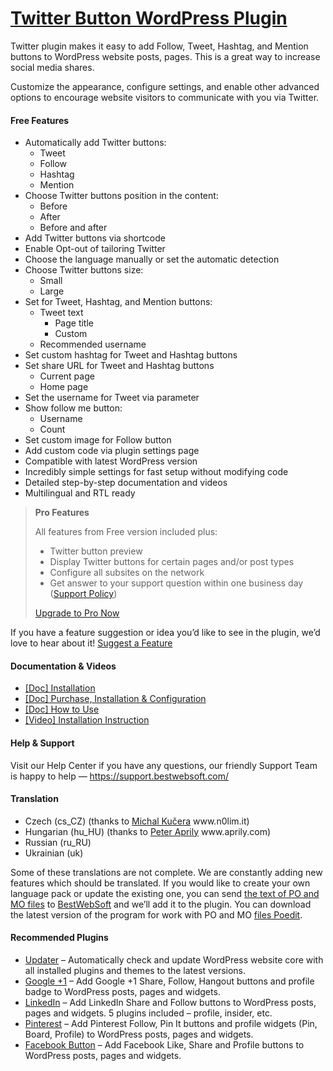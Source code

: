 <a href="https://bestwebsoft.com/products/wordpress/plugins/twitter/" target=_blank>Twitter Button WordPress Plugin</a>
========================

<p>Twitter plugin makes it easy to add Follow, Tweet, Hashtag, and Mention buttons to WordPress website posts, pages. This is a great way to increase social media shares.</p>
<p>Customize the appearance, configure settings, and enable other advanced options to encourage website visitors to communicate with you via Twitter.</p>
<p><span class="embed-youtube" style="text-align:center; display: block;"></span></p>
<h4>Free Features</h4>
<ul>
<li>Automatically add Twitter buttons:
<ul>
<li>Tweet</li>
<li>Follow</li>
<li>Hashtag</li>
<li>Mention</li>
</ul>
</li>
<li>Choose Twitter buttons position in the content:
<ul>
<li>Before</li>
<li>After</li>
<li>Before and after</li>
</ul>
</li>
<li>Add Twitter buttons via shortcode</li>
<li>Enable Opt-out of tailoring Twitter</li>
<li>Choose the language manually or set the automatic detection</li>
<li>Choose Twitter buttons size:
<ul>
<li>Small</li>
<li>Large</li>
</ul>
</li>
<li>Set for Tweet, Hashtag, and Mention buttons:
<ul>
<li>Tweet text
<ul>
<li>Page title</li>
<li>Custom</li>
</ul>
</li>
<li>Recommended username</li>
</ul>
</li>
<li>Set custom hashtag for Tweet and Hashtag buttons</li>
<li>Set share URL for Tweet and Hashtag buttons
<ul>
<li>Current page</li>
<li>Home page</li>
</ul>
</li>
<li>Set the username for Tweet via parameter</li>
<li>Show follow me button:
<ul>
<li>Username</li>
<li>Count</li>
</ul>
</li>
<li>Set custom image for Follow button</li>
<li>Add custom code via plugin settings page</li>
<li>Compatible with latest WordPress version</li>
<li>Incredibly simple settings for fast setup without modifying code</li>
<li>Detailed step-by-step documentation and videos</li>
<li>Multilingual and RTL ready</li>
</ul>
<blockquote>
<p><strong>Pro Features</strong></p>
<p>All features from Free version included plus:</p>
<ul>
<li>Twitter button preview</li>
<li>Display Twitter buttons for certain pages and/or post types</li>
<li>Configure all subsites on the network</li>
<li>Get answer to your support question within one business day (<a href="https://bestwebsoft.com/support-policy/" rel="nofollow">Support Policy</a>)</li>
</ul>
<p><a href="https://bestwebsoft.com/products/wordpress/plugins/twitter/?k=5d5eadeb5acd19904cbbcf3104f6ea13" rel="nofollow">Upgrade to Pro Now</a></p>
</blockquote>
<p>If you have a feature suggestion or idea you&#8217;d like to see in the plugin, we&#8217;d love to hear about it! <a href="https://support.bestwebsoft.com/hc/en-us/requests/new" rel="nofollow">Suggest a Feature</a></p>
<h4>Documentation &amp; Videos</h4>
<ul>
<li><a href="https://docs.google.com/document/d/1IRWS_ih2ZFfWv0s4oU3LgjwWcBxtZ4UGlI7UmvPNMSQ/" rel="nofollow">[Doc] Installation</a></li>
<li><a href="https://docs.google.com/document/d/10-vIGgVw8SzZ8jU4e57mqn6VrasKtPFhS7vtgTIO3Dg/" rel="nofollow">[Doc] Purchase, Installation &amp; Configuration</a></li>
<li><a href="https://docs.google.com/document/d/1Zy0GILpchmrvwxeMXxIpti12hTKR_wuobiIku0xKYAQ/" rel="nofollow">[Doc] How to Use</a></li>
<li><a href="https://www.youtube.com/watch?v=ls9754Mr8Xg" rel="nofollow">[Video] Installation Instruction</a></li>
</ul>
<h4>Help &amp; Support</h4>
<p>Visit our Help Center if you have any questions, our friendly Support Team is happy to help — <a href="https://support.bestwebsoft.com/" rel="nofollow">https://support.bestwebsoft.com/</a></p>
<h4>Translation</h4>
<ul>
<li>Czech (cs_CZ) (thanks to <a href="mailto:&#109;a&#x69;&#108;u&#x73;&#064;n&#x30;&#108;i&#x6d;&#046;i&#x74;" rel="nofollow">Michal Kučera</a> www.n0lim.it)</li>
<li>Hungarian (hu_HU) (thanks to <a href="mailto:&#x73;&#x6f;&#x6c;&#x61;&#x72;s&#105;&#100;&#101;&#048;&#057;&#064;&#x67;&#x6d;&#x61;&#x69;&#x6c;&#x2e;c&#111;&#109;" rel="nofollow">Peter Aprily</a> www.aprily.com)</li>
<li>Russian (ru_RU)</li>
<li>Ukrainian (uk)</li>
</ul>
<p>Some of these translations are not complete. We are constantly adding new features which should be translated. If you would like to create your own language pack or update the existing one, you can send <a href="https://codex.wordpress.org/Translating_WordPress" rel="nofollow">the text of PO and MO files</a> to <a href="https://support.bestwebsoft.com/hc/en-us/requests/new" rel="nofollow">BestWebSoft</a> and we&#8217;ll add it to the plugin. You can download the latest version of the program for work with PO and MO <a href="http://www.poedit.net/download.php" rel="nofollow">files Poedit</a>.</p>
<h4>Recommended Plugins</h4>
<ul>
<li><a href="https://bestwebsoft.com/products/wordpress/plugins/updater/?k=4e3cbf90f06b1a8d47346da9a8ea106b" rel="nofollow">Updater</a> &#8211; Automatically check and update WordPress website core with all installed plugins and themes to the latest versions.</li>
<li><a href="https://bestwebsoft.com/products/wordpress/plugins/google-plus-one/?k=e8425f26ec963119cc0e7e4b9eef7a9b" rel="nofollow">Google +1</a> &#8211; Add Google +1 Share, Follow, Hangout buttons and profile badge to WordPress posts, pages and widgets.</li>
<li><a href="https://bestwebsoft.com/products/wordpress/plugins/linkedin/?k=fe5130d56aa894f4227278e7b53859a4" rel="nofollow">LinkedIn</a> &#8211; Add LinkedIn Share and Follow buttons to WordPress posts, pages and widgets. 5 plugins included – profile, insider, etc.</li>
<li><a href="https://bestwebsoft.com/products/wordpress/plugins/pinterest/?k=de0a862fe6c9aba43fc8d30202f312b2" rel="nofollow">Pinterest</a> &#8211; Add Pinterest Follow, Pin It buttons and profile widgets (Pin, Board, Profile) to WordPress posts, pages and widgets.</li>
<li><a href="https://bestwebsoft.com/products/wordpress/plugins/facebook-like-button/?k=5da65dd74669c3eb5ddb6f27da1da65e" rel="nofollow">Facebook Button</a> &#8211; Add Facebook Like, Share and Profile buttons to WordPress posts, pages and widgets.</li>
</ul>
